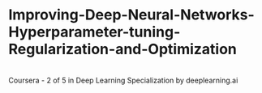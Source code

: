 # Improving-Deep-Neural-Networks-Hyperparameter-tuning-Regularization-and-Optimization
</hr>
</br>
Coursera - 2 of 5 in Deep Learning Specialization by deeplearning.ai
